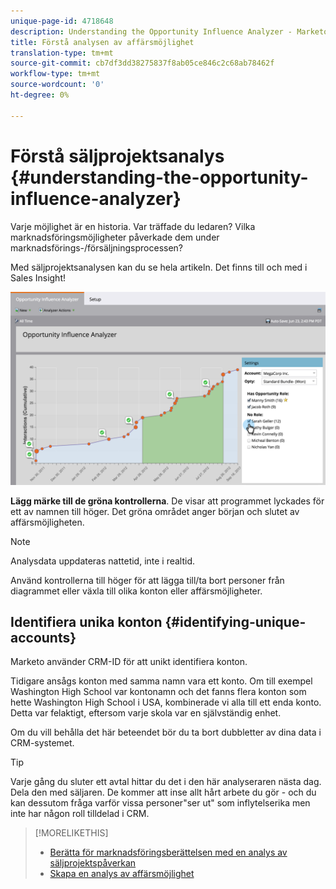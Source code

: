 ```yaml
---
unique-page-id: 4718648
description: Understanding the Opportunity Influence Analyzer - Marketo Docs - Product Documentation
title: Förstå analysen av affärsmöjlighet
translation-type: tm+mt
source-git-commit: cb7df3dd38275837f8ab05ce846c2c68ab78462f
workflow-type: tm+mt
source-wordcount: '0'
ht-degree: 0%

---
```



# Förstå säljprojektsanalys {#understanding-the-opportunity-influence-analyzer}

Varje möjlighet är en historia. Var träffade du ledaren? Vilka marknadsföringsmöjligheter påverkade dem under marknadsförings-/försäljningsprocessen?

Med säljprojektsanalysen kan du se hela artikeln. Det finns till och med i Sales Insight!

![](assets/image2015-6-23-14-3a43-3a35-1.png)

**Lägg märke till de gröna kontrollerna**. De visar att programmet lyckades för ett av namnen till höger. Det gröna området anger början och slutet av affärsmöjligheten.

>[!NOTE]
>
>Analysdata uppdateras nattetid, inte i realtid.

Använd kontrollerna till höger för att lägga till/ta bort personer från diagrammet eller växla till olika konton eller affärsmöjligheter.

## Identifiera unika konton {#identifying-unique-accounts}

Marketo använder CRM-ID för att unikt identifiera konton.

Tidigare ansågs konton med samma namn vara ett konto. Om till exempel Washington High School var kontonamn och det fanns flera konton som hette Washington High School i USA, kombinerade vi alla till ett enda konto. Detta var felaktigt, eftersom varje skola var en självständig enhet.

Om du vill behålla det här beteendet bör du ta bort dubbletter av dina data i CRM-systemet.

>[!TIP]
>
>Varje gång du sluter ett avtal hittar du det i den här analyseraren nästa dag. Dela den med säljaren. De kommer att inse allt hårt arbete du gör - och du kan dessutom fråga varför vissa personer&quot;ser ut&quot; som inflytelserika men inte har någon roll tilldelad i CRM.

>[!MORELIKETHIS]
>
>* [Berätta för marknadsföringsberättelsen med en analys av säljprojektspåverkan](/help/marketo/product-docs/reporting/revenue-cycle-analytics/opportunity-influence-analyzer/tell-the-marketing-story-with-an-opportunity-influence-analyzer.md)
>* [Skapa en analys av affärsmöjlighet](/help/marketo/product-docs/reporting/revenue-cycle-analytics/opportunity-influence-analyzer/create-an-opportunity-influence-analyzer.md)

